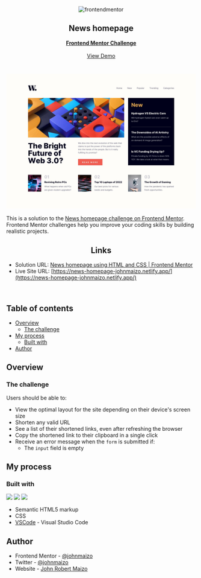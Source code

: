 <div id="top"></div>

<div align="center">

  <img src="https://www.frontendmentor.io/static/images/logo-mobile.svg" alt="frontendmentor" width="80">

  <h2 align="center">News homepage</h2>
  <p align="center">
    <a href="https://www.frontendmentor.io/challenges/news-homepage-H6SWTa1MFl/hub"><strong>Frontend Mentor Challenge</strong></a>
    <br />
    <br />
    <a href="https://news-homepage-johnmaizo.netlify.app/">View Demo</a>
  </p>
</div>

#

<div align="center">

![](./design/desktop-design.jpg)

</div>

This is a solution to the [News homepage challenge on Frontend Mentor](https://www.frontendmentor.io/challenges/news-homepage-H6SWTa1MFl/hub). Frontend Mentor challenges help you improve your coding skills by building realistic projects.

<h2 align="center">Links</h2>

- Solution URL: [News homepage using HTML and CSS | Frontend Mentor](https://www.frontendmentor.io/solutions/news-homepage-0b9XGm03AK)
- Live Site URL: [https://news-homepage-johnmaizo.netlify.app/](https://news-homepage-johnmaizo.netlify.app/)

<br>

## Table of contents

- [Overview](#overview)
  - [The challenge](#the-challenge)
- [My process](#my-process)
  - [Built with](#built-with)
- [Author](#author)

## Overview

### The challenge

Users should be able to:

- View the optimal layout for the site depending on their device's screen size
- Shorten any valid URL
- See a list of their shortened links, even after refreshing the browser
- Copy the shortened link to their clipboard in a single click
- Receive an error message when the `form` is submitted if:
  - The `input` field is empty

## My process

### Built with

<!-- Bagdes -->

![](https://img.shields.io/badge/HTML5-E34F26?style=for-the-badge&logo=html5&logoColor=white)
![](https://img.shields.io/badge/CSS3-1572B6?style=for-the-badge&logo=css3&logoColor=white)
![](https://camo.githubusercontent.com/534d830baea352620abea385ff58cff9478e683e8449044b1ac6d8269bbbb3d1/68747470733a2f2f696d672e736869656c64732e696f2f62616467652f2d56697375616c25323053747564696f253230436f64652d3030374143433f7374796c653d666f722d7468652d626164676526266c6f676f3d76697375616c2d73747564696f2d636f6465266c6f676f436f6c6f723d7768697465)

- Semantic HTML5 markup
- CSS
- [VSCode](https://code.visualstudio.com/) - Visual Studio Code


## Author

- Frontend Mentor - [@johnmaizo](https://www.frontendmentor.io/profile/johnmaizo)
- Twitter - [@johnmaizo](https://twitter.com/johnmaizo)
- Website - [John Robert Maizo](https://johnmaizo.github.io/personal_website/)
